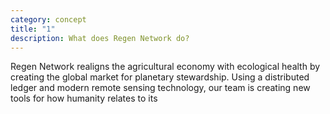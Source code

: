```yaml
---
category: concept
title: "1"
description: What does Regen Network do?
---
```


Regen Network realigns the agricultural economy with ecological health by creating the global market for planetary stewardship. Using a distributed ledger and modern remote sensing technology, our team is creating new tools for how humanity relates to its